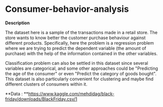 # Consumer-behavior-analysis
**Description**

The dataset here is a sample of the transactions made in a retail store. The store wants to know better the customer purchase behaviour against different products. Specifically, here the problem is a regression problem where we are trying to predict the dependent variable (the amount of purchase) with the help of the information contained in the other variables.

Classification problem can also be settled in this dataset since several variables are categorical, and some other approaches could be "Predicting the age of the consumer" or even "Predict the category of goods bought". This dataset is also particularly convenient for clustering and maybe find different clusters of consumers within it.

**Data : **https://www.kaggle.com/mehdidag/black-friday/downloads/BlackFriday.csv/1
